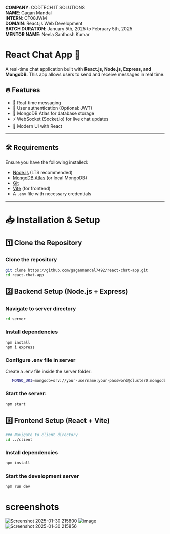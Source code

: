 **COMPANY**: CODTECH IT SOLUTIONS<br>
**NAME**: Gagan Mandal<br>
**INTERN**: CT08JWM<br>
**DOMAIN**: React.js Web Development<br>
**BATCH DURATION**: January 5th, 2025 to February 5th, 2025<br>
**MENTOR NAME**: Neela Santhosh Kumar<br>


# React Chat App 🚀

A real-time chat application built with **React.js, Node.js, Express, and MongoDB**. This app allows users to send and receive messages in real time.

## 🔥 Features
- 💬 Real-time messaging
- 🔐 User authentication (Optional: JWT)
- 🏪 MongoDB Atlas for database storage
- ⚡ WebSocket (Socket.io) for live chat updates
- 🎨 Modern UI with React

---

## 🛠️ Requirements
Ensure you have the following installed:
- [Node.js](https://nodejs.org/) (LTS recommended)
- [MongoDB Atlas](https://www.mongodb.com/atlas) (or local MongoDB)
- [Git](https://git-scm.com/)
- [Vite](https://vitejs.dev/) (for frontend)
- A `.env` file with necessary credentials

---

# 📥 Installation & Setup

## **1️⃣ Clone the Repository**

### Clone the repository
```bash
git clone https://github.com/gaganmandal7492/react-chat-app.git
cd react-chat-app
```
## **2️⃣ Backend Setup (Node.js + Express)**
### Navigate to server directory
```bash
cd server
```

### Install dependencies
```bash
npm install
npm i express
```
### Configure .env file in server
   Create a .env file inside the server folder:
   ```bash
      MONGO_URI=mongodb+srv://your-username:your-password@cluster0.mongodb.net/chat
   ```
### Start the server:
```bash
npm start
```

## 3️⃣ Frontend Setup (React + Vite)
```bash
### Navigate to client directory
cd ../client
```

### Install dependencies
```bash
npm install
```

### Start the development server
```bash
npm run dev
```
# screenshots
![Screenshot 2025-01-30 215800](https://github.com/user-attachments/assets/b9e6faa8-04eb-45c7-809a-d1b638becf9f)
![image](https://github.com/user-attachments/assets/a579fe08-d2e6-4d9a-8271-87d35e103a88)
![Screenshot 2025-01-30 215856](https://github.com/user-attachments/assets/d0bf5e01-c144-4ec8-9a26-bce5d83c53b0)







